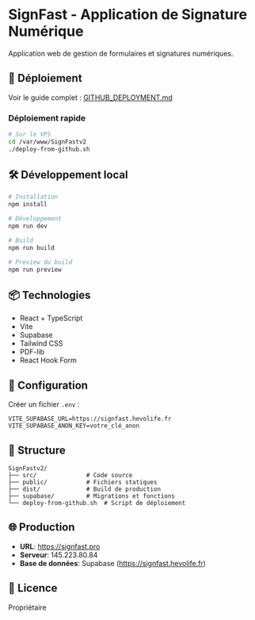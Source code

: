 # SignFast - Application de Signature Numérique

Application web de gestion de formulaires et signatures numériques.

## 🚀 Déploiement

Voir le guide complet : [GITHUB_DEPLOYMENT.md](./GITHUB_DEPLOYMENT.md)

### Déploiement rapide

```bash
# Sur le VPS
cd /var/www/SignFastv2
./deploy-from-github.sh
```

## 🛠️ Développement local

```bash
# Installation
npm install

# Développement
npm run dev

# Build
npm run build

# Preview du build
npm run preview
```

## 📦 Technologies

- React + TypeScript
- Vite
- Supabase
- Tailwind CSS
- PDF-lib
- React Hook Form

## 🔧 Configuration

Créer un fichier `.env` :

```env
VITE_SUPABASE_URL=https://signfast.hevolife.fr
VITE_SUPABASE_ANON_KEY=votre_clé_anon
```

## 📝 Structure

```
SignFastv2/
├── src/              # Code source
├── public/           # Fichiers statiques
├── dist/             # Build de production
├── supabase/         # Migrations et fonctions
└── deploy-from-github.sh  # Script de déploiement
```

## 🌐 Production

- **URL**: https://signfast.pro
- **Serveur**: 145.223.80.84
- **Base de données**: Supabase (https://signfast.hevolife.fr)

## 📄 Licence

Propriétaire
